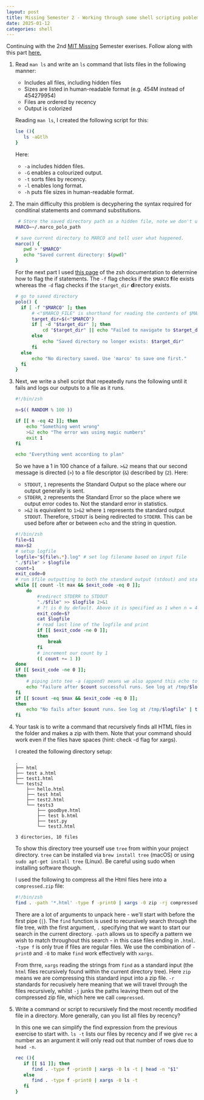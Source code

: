 ```yaml
---
layout: post
title: Missing Semester 2 - Working through some shell scripting poblems
date: 2025-01-12
categories: shell
---
```


Continuing with the 2nd [MIT Missing][mit-missing] Semester exerises. Follow along with this part [here.][this-part]

1. Read `man ls` and write an `ls` command that lists files in the following manner:

   - Includes all files, including hidden files
   - Sizes are listed in human-readable format (e.g. 454M instead of 454279954)
   - Files are ordered by recency
   - Output is colorized

   Reading `man ls`, I created the following script for this:

   ```sh
   lse (){
      ls -aGtlh
   }
   ```

   Here:

   - `-a` includes hidden files.
   - `-G` enables a colourized output.
   - `-t` sorts files by recency.
   - `-l` enables long format.
   - `-h` puts file sizes in human-readable format.

2. The main difficulty this problem is decyphering the syntax required for conditinal statements and command substitutions.

   ```sh
    # Store the saved directory path as a hidden file, note we don't use spaces around the equals sign when shell scripting.
   MARCO=~/.marco_polo_path

   # save current directory to MARCO and tell user what happened.
   marco() {
      pwd > "$MARCO"
      echo "Saved current directory: $(pwd)"
   }
   ```

   For the next part I used
   [this page](https://zsh.sourceforge.io/Doc/Release/Conditional-Expressions.html) of the zsh documentation to determine how to flag the if statements. The `-f` flag checks if the `$MARCO` **f**ile exists whereas the `-d` flag checks if the `$target_dir` **d**irectory exists.

   ```sh
   # go to saved directory
   polo() {
     if [ -f "$MARCO" ]; then
         # <"$MARCO_FILE" is shorthand for reading the contents of $MARCO. This is known as a command substitution.
         target_dir=$(<"$MARCO")
         if [ -d "$target_dir" ]; then
             cd "$target_dir" || echo "Failed to navigate to $target_dir"
         else
             echo "Saved directory no longer exists: $target_dir"
         fi
     else
         echo "No directory saved. Use 'marco' to save one first."
     fi
   }
   ```

3. Next, we write a shell script that repeatedly runs the following until it fails and logs our outputs to a file as it runs.

   ```sh
   #!/bin/zsh

   n=$(( RANDOM % 100 ))

   if [[ n -eq 42 ]]; then
       echo "Something went wrong"
       >&2 echo "The error was using magic numbers"
       exit 1
   fi

   echo "Everything went according to plan"
   ```

   So we have a 1 in 100 chance of a failure. `>&2` means that our second message is directed (`>`) to a file descriptor (`&`) described by (`2`). Here:

   - `STDOUT`, `1` represents the Standard Output so the place where our output generally is sent.
   - `STDERR`, `2` represents the Standard Error so the place where we output error codes to. Not the standard error in statistics.
   - `>&2` is equivalent to `1>&2` where `1` represents the standard output `STDOUT`. Therefore, `STDOUT` is being redirected to `STDERR`. This can be used before after or between `echo` and the string in question.

   ```sh
   #!/bin/zsh
   file=$1
   max=$2
   # setup logfile
   logfile="${file%.*}.log" # set log filename based on input file
   "./$file" > $logfile
   count=1
   exit_code=0
   # run $file outputting to both the standard output (stdout) and standard error (stderror) to $logfile
   while [[ count -lt max && $exit_code -eq 0 ]];
       do
           #redirect STDERR to STDOUT
           "./$file" >> $logfile 2>&1
           # ?! is 0 by default. Above it is specified as 1 when n = 42 via exit 1
           exit_code=$?
           cat $logfile
           # read last line of the logfile and print
           if [[ $exit_code -ne 0 ]];
           then
               break
           fi
           # increment our count by 1
           (( count += 1 ))
   done
   if [[ $exit_code -ne 0 ]];
   then
       # piping into tee -a (append) means we also append this echo to our logfile
       echo "Failure after $count successful runs. See log at /tmp/$logfile" | tee -a $logfile
   fi
   if [[ $count -eq $max && $exit_code -eq 0 ]];
   then
       echo "No fails after $count runs. See log at /tmp/$logfile" | tee -a $logfile
   fi
   ```

4. Your task is to write a command that recursively finds all HTML files in the folder and makes a zip with them. Note that your command should work even if the files have spaces (hint: check -d flag for xargs).

   I created the following directory setup:

   ```console
   .
   ├── html
   ├── test a.html
   ├── test1.html
   └── tests2
       ├── hello.html
       ├── test html
       ├── test2.html
       └── tests3
           ├── goodbye.html
           ├── test b.html
           ├── test.py
           └── test3.html

   3 directories, 10 files
   ```

   To show this directory tree yourself use `tree` from within your project directory. `tree` can be installed via `brew install tree` (macOS) or using `sudo apt-get install tree` (Linux). Be careful using sudo when installing software though.

   I used the following to compress all the Html files here into a `compressed.zip` file:

   ```sh
   #!/bin/zsh
   find . -path '*.html' -type f -print0 | xargs -0 zip -rj compressed
   ```

   There are a lot of arguments to unpack here - we'll start with before the first pipe (`|`). The `find` function is used to recursively search through the file tree, with the first argument, `.` specifying that we want to start our search in the current directory. `-path` allows us to specify a pattern we wish to match throughout this search - in this case files ending in `.html`. `-type f` is only true if files are regular files. We use the combination of `-print0` and `-0` to make `find` work effectively with `xargs`.

   From thrre, `xargs` reading the strings from `find` as a standard input (the `html` files recursively found within the current directory tree). Here `zip` means we are compressing this standard input into a zip file. `-r` standards for recusively here meaning that we will travel through the files recursively, whilst `-j` junks the paths leaving them out of the compressed zip file, which here we call `compressed`.

5. Write a command or script to recursively find the most recently modified file in a directory. More generally, can you list all files by recency?

   In this one we can simplify the find expression from the previous exercise to start with. `ls -t` lists our files by recency and if we give `rec` a number as an argument it will only read out that number of rows due to `head -n`.

   ```sh
   rec (){
      if [[ $1 ]]; then
         find . -type f -print0 | xargs -0 ls -t | head -n "$1"
      else
         find . -type f -print0 | xargs -0 ls -t
      fi
   }
   ```

[mit-missing]: [https://missing.csail.mit.edu/]
[this-part]: https://missing.csail.mit.edu/2020/shell-tools/
